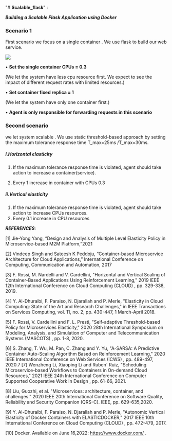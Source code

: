 "# **Scalable_flask**" : 

***Building a Scalable Flask Application using Docker***


### Scenario 1

First scenario we focus on a single container .
We use flask to build our web service. 

![](https://i.imgur.com/6bpSfNc.png)

• **Set the single container CPUs = 0.3** 

(We let the system have less cpu resource first. We expect to see the impact of different request rates with limited resources.)

•	**Set container fixed replica = 1**

(We let the system have only one container first.)

•     **Agent is only responsible for forwarding requests in this scenario**


### Second scenario 

we let system scalable .
We use static threshold-based approach by setting the maximum tolerance response time T_max=25ms /T_max=30ms.

##### i.Horizontal elasticity
1. If the maximum tolerance response time is violated, agent should take action to increase a container(service).

2. Every 1 increase in container with CPUs 0.3
##### ii.Vertical elasticity

1. If the maximum tolerance response time is violated, agent should take action to increase CPUs resources.
2. Every 0.1 increase in CPU resources




***REFERENCES***:

[1]	Jie-Yong Yang, “Design and Analysis of Multiple Level Elasticity Policy in Microservice-based M2M Platform,”2021

[2]	Vindeep Singh and Sateesh K Peddoju, “Container-based Microservice Architecture for Cloud Applications,” International Conference on Computing, Communication and Automation, 2017

[3]	F. Rossi, M. Nardelli and V. Cardellini, "Horizontal and Vertical Scaling of Container-Based Applications Using Reinforcement Learning," 2019 IEEE 12th International Conference on Cloud Computing (CLOUD) , pp. 329-338, 2019.

[4]	Y. Al-Dhuraibi, F. Paraiso, N. Djarallah and P. Merle, "Elasticity in Cloud Computing: State of the Art and Research Challenges," in IEEE Transactions on Services Computing, vol. 11, no. 2, pp. 430-447, 1 March-April 2018.

[5]	F. Rossi, V. Cardellini and F. L. Presti, "Self-adaptive Threshold-based Policy for Microservices Elasticity," 2020 28th International Symposium on Modeling, Analysis, and Simulation of Computer and Telecommunication Systems (MASCOTS) , pp. 1-8, 2020.

[6]	S. Zhang, T. Wu, M. Pan, C. Zhang and Y. Yu, "A-SARSA: A Predictive Container Auto-Scaling Algorithm Based on Reinforcement Learning," 2020 IEEE International Conference on Web Services (ICWS) , pp. 489-497, 2020.7
[7]	Wenzheng Li, Xiaoping Li and Ruben´ Ruiz, "Scheduling Microservice-based Workflows to Containers in On-demand Cloud Resources," 2021 IEEE 24th International Conference on Computer Supported Cooperative Work in Design , pp. 61-66, 2021.

[8]	Liu, Guozhi, et al. "Microservices: architecture, container, and challenges." 2020 IEEE 20th International Conference on Software Quality, Reliability and Security Companion (QRS-C). IEEE, pp. 629-635,2020.

[9]	Y. Al-Dhuraibi, F. Paraiso, N. Djarallah and P. Merle, "Autonomic Vertical Elasticity of Docker Containers with ELASTICDOCKER," 2017 IEEE 10th International Conference on Cloud Computing (CLOUD) , pp. 472-479, 2017.

[10]	Docker. Available on June 16,2022: https://www.docker.com/ .
